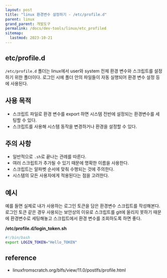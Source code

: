 ```yaml
---
layout: post
title: "linux 환경변수 설정하기 - /etc/profile.d"
parent: linux
grand_parent: 개발도구
permalink: /docs/dev-tools/linux/etc_profiled
sitemap:
  lastmod: 2023-10-21
---
```


## etc/profile.d

`/etc/profile.d` 폴더는 linux에서 user와 system 전체 환경 변수와 스크립트를 설정하기 위한 폴더이다.
로그인 시에 폴더 안의 파일들이 자동 실행되어 환경 변수 설정 등에 사용된다.

## 사용 목적

- 스크립트 파일로 환경 변수를 export 하면 시스템 전반에 설정되는 환경변수를 세팅할 수 있다.
- 스크립트를 사용해 시스템 동작을 변경하거나 환경을 설정할 수 있다.

## 주의 사항

- 일반적으로 `.sh`로 끝나는 관례를 따른다.
- 여러 스크립트가 추가될 수 있기 때문에 명확한 이름을 사용한다.
- 스크립트는 알파벳 순서에 맞춰 수행되는 것에 주의한다.
- 시스템의 모든 사용자에게 적용된다는 점을 고려한다.

## 예시

예를 들면 실제로 내가 사용하는 로그인 토큰을 담은 환경변수 스크립트를 작성해본다.
로그인 토큰 같은 경우 사용되는 보안상의 이유로 스크립트를 git에 올리지 못하기 때문에 환경변수로 세팅해놓고 스크립트에서 환경 변수를 조회하도록 하면 좋다.

**/etc/profile.d/login_token.sh**

```bash
#!/bin/bash
export LOGIN_TOKEN="Hello_TOKEN"
```

## reference

- linuxfromscratch.org/blfs/view/11.0/postlfs/profile.html
